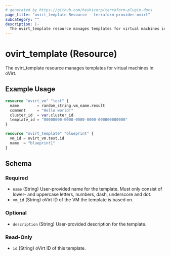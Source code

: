 ```yaml
---
# generated by https://github.com/hashicorp/terraform-plugin-docs
page_title: "ovirt_template Resource - terraform-provider-ovirt"
subcategory: ""
description: |-
  The ovirt_template resource manages templates for virtual machines in oVirt.
---
```


# ovirt_template (Resource)

The ovirt_template resource manages templates for virtual machines in oVirt.

## Example Usage

```terraform
resource "ovirt_vm" "test" {
  name        = random_string.vm_name.result
  comment     = "Hello world!"
  cluster_id  = var.cluster_id
  template_id = "00000000-0000-0000-0000-000000000000"
}

resource "ovirt_template" "blueprint" {
  vm_id	= ovirt_vm.test.id
  name	= "blueprint1"
}
```

<!-- schema generated by tfplugindocs -->
## Schema

### Required

- `name` (String) User-provided name for the template. Must only consist of lower- and uppercase letters, numbers, dash, underscore and dot.
- `vm_id` (String) oVirt ID of the VM the template is based on.

### Optional

- `description` (String) User-provided description for the template.

### Read-Only

- `id` (String) oVirt ID of this template.


